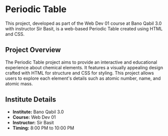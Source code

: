 # Periodic Table

This project, developed as part of the Web Dev 01 course at Bano Qabil 3.0 with instructor Sir Basit, is a web-based Periodic Table created using HTML and CSS.

## Project Overview

The Periodic Table project aims to provide an interactive and educational experience about chemical elements. It features a visually appealing design crafted with HTML for structure and CSS for styling. This project allows users to explore each element's details such as atomic number,  name, and atomic mass.

## Institute Details

- **Institute:** Bano Qabil 3.0
- **Course:** Web Dev 01
- **Instructor:** Sir Basit
- **Timing:** 8:00 PM to 10:00 PM
